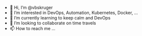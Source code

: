 - 👋 Hi, I’m @vbskruger
- 👀 I’m interested in DevOps, Automation, Kubernetes, Docker, ...
- 🌱 I’m currently learning to keep calm and DevOps
- 💞️ I’m looking to collaborate on time travels
- 📫 How to reach me ...

<!---
vbskruger/vbskruger is a ✨ special ✨ repository because its `README.md` (this file) appears on your GitHub profile.
You can click the Preview link to take a look at your changes.
--->
